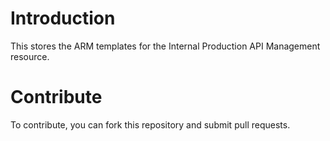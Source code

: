 # Introduction 
This stores the ARM templates for the Internal Production API Management resource.

# Contribute
To contribute, you can fork this repository and submit pull requests.

